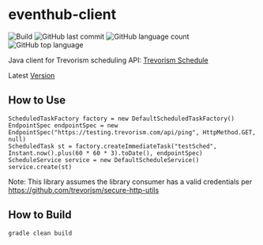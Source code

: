 # eventhub-client
![Build](https://github.com/trevorism/schedule-client/actions/workflows/build.yml/badge.svg)
![GitHub last commit](https://img.shields.io/github/last-commit/trevorism/schedule-client)
![GitHub language count](https://img.shields.io/github/languages/count/trevorism/schedule-client)
![GitHub top language](https://img.shields.io/github/languages/top/trevorism/schedule-client)

Java client for Trevorism scheduling API: [Trevorism Schedule](https://github.com/trevorism/schedule)

Latest [Version](https://github.com/trevorism/schedule-client/releases/latest)


## How to Use 
```
ScheduledTaskFactory factory = new DefaultScheduledTaskFactory()
EndpointSpec endpointSpec = new EndpointSpec("https://testing.trevorism.com/api/ping", HttpMethod.GET, null)
ScheduledTask st = factory.createImmediateTask("testSched", Instant.now().plus(60 * 60 * 3).toDate(), endpointSpec)
ScheduleService service = new DefaultScheduleService()
service.create(st)
```

Note: This library assumes the library consumer has a valid credentials per https://github.com/trevorism/secure-http-utils

## How to Build
`gradle clean build`
